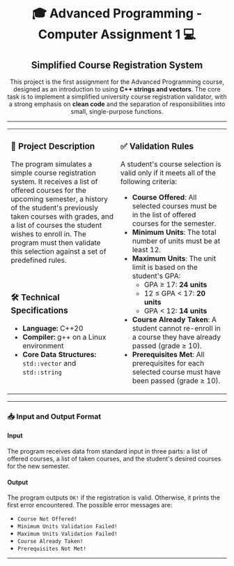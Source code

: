 <div align="center">
  <h1>
    🎓 Advanced Programming - Computer Assignment 1 💻
  </h1>
  <h2>
    Simplified Course Registration System
  </h2>
  <p>
    This project is the first assignment for the Advanced Programming course, designed as an introduction to using <strong>C++ strings and vectors</strong>. The core task is to implement a simplified university course registration validator, with a strong emphasis on <strong>clean code</strong> and the separation of responsibilities into small, single-purpose functions.
  </p>
</div>

<hr>

<table>
  <tr>
    <td valign="top" width="50%">
      <h3>
        📖 Project Description
      </h3>
      <p>
        The program simulates a simple course registration system. It receives a list of offered courses for the upcoming semester, a history of the student's previously taken courses with grades, and a list of courses the student wishes to enroll in. The program must then validate this selection against a set of predefined rules.
      </p>
      <br>
      <h3>
        🛠️ Technical Specifications
      </h3>
      <ul>
        <li>
          <strong>Language:</strong> C++20
        </li>
        <li>
          <strong>Compiler:</strong> g++ on a Linux environment
        </li>
        <li>
          <strong>Core Data Structures:</strong> <code>std::vector</code> and <code>std::string</code>
        </li>
      </ul>
    </td>
    <td valign="top" width="50%">
      <h3>
        ✅ Validation Rules
      </h3>
      <p>
        A student's course selection is valid only if it meets all of the following criteria:
      </p>
      <ul>
        <li>
          <strong>Course Offered</strong>: All selected courses must be in the list of offered courses for the semester.
        </li>
        <li>
          <strong>Minimum Units</strong>: The total number of units must be at least 12.
        </li>
        <li>
          <strong>Maximum Units</strong>: The unit limit is based on the student's GPA:
          <ul>
            <li>GPA ≥ 17: <strong>24 units</strong></li>
            <li>12 ≤ GPA < 17: <strong>20 units</strong></li>
            <li>GPA < 12: <strong>14 units</strong></li>
          </ul>
        </li>
        <li>
          <strong>Course Already Taken</strong>: A student cannot re-enroll in a course they have already passed (grade ≥ 10).
        </li>
        <li>
          <strong>Prerequisites Met</strong>: All prerequisites for each selected course must have been passed (grade ≥ 10).
        </li>
      </ul>
    </td>
  </tr>
</table>

<hr>

### 📥 Input and Output Format

<h4>Input</h4>
<p>The program receives data from standard input in three parts: a list of offered courses, a list of taken courses, and the student's desired courses for the new semester.</p>

<h4>Output</h4>
<p>The program outputs <code>OK!</code> if the registration is valid. Otherwise, it prints the first error encountered. The possible error messages are:</p>
<ul>
    <li><code>Course Not Offered!</code></li>
    <li><code>Minimum Units Validation Failed!</code></li>
    <li><code>Maximum Units Validation Failed!</code></li>
    <li><code>Course Already Taken!</code></li>
    <li><code>Prerequisites Not Met!</code></li>
</ul>

<hr>


